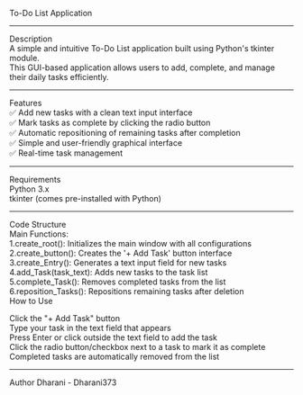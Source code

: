 <bold>To-Do List Application<bold><hr>
<bold>Description<bold> <br>
A simple and intuitive To-Do List application built using Python's tkinter module.<br>
This GUI-based application allows users to add, complete, and manage their daily tasks efficiently.
<hr>

<bold>Features<bold> <br>
✅ Add new tasks with a clean text input interface <br>
✅ Mark tasks as complete by clicking the radio button <br>
✅ Automatic repositioning of remaining tasks after completion <br>
✅ Simple and user-friendly graphical interface <br>
✅ Real-time task management <br>
<hr>

<bold>Requirements<bold> <br>
Python 3.x
<br>
tkinter (comes pre-installed with Python)
<hr>

<bold>Code Structure <bold> <br>
<bold>Main Functions: <bold>
<br>
1.create_root(): Initializes the main window with all configurations <br>
2.create_button(): Creates the '+ Add Task' button interface <br>
3.create_Entry(): Generates a text input field for new tasks <br>
4.add_Task(task_text): Adds new tasks to the task list <br>
5.complete_Task(): Removes completed tasks from the list <br>
6.reposition_Tasks(): Repositions remaining tasks after deletion <br>
<bold>How to Use<bold> <br>

Click the "+ Add Task" button <br>
Type your task in the text field that appears <br>
Press Enter or click outside the text field to add the task <br>
Click the radio button/checkbox next to a task to mark it as complete <br>
Completed tasks are automatically removed from the list 
<hr>



Author 
Dharani - Dharani373
